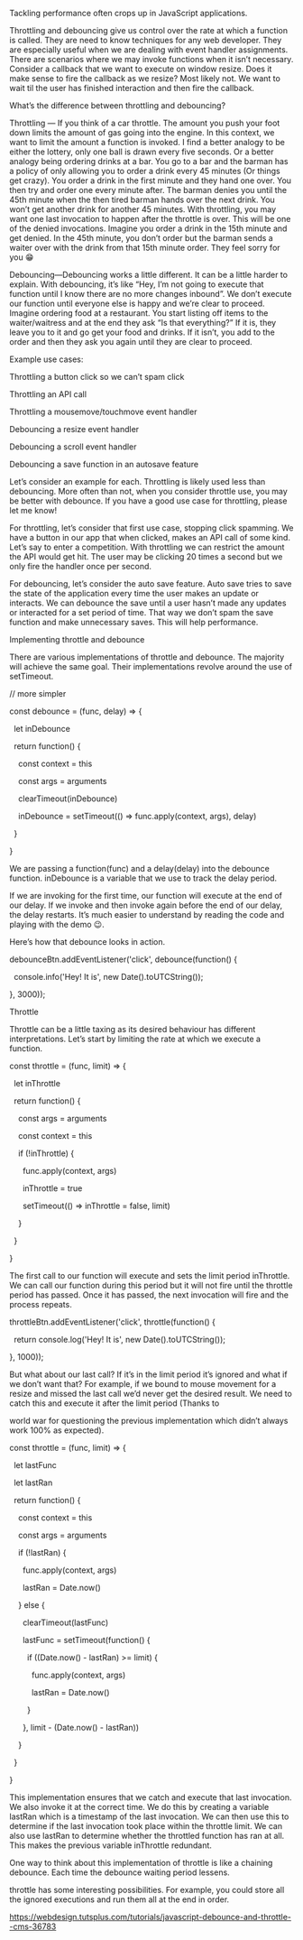 Tackling performance often crops up in JavaScript applications. 

Throttling and debouncing give us control over the rate at which a function is called. They are need to know techniques for any web developer. They are especially useful when we are dealing with event handler assignments. There are scenarios where we may invoke functions when it isn’t necessary. Consider a callback that we want to execute on window resize. Does it make sense to fire the callback as we resize? Most likely not. We want to wait til the user has finished interaction and then fire the callback. 

What’s the difference between throttling and debouncing? 

Throttling — If you think of a car throttle. The amount you push your foot down limits the amount of gas going into the engine. In this context, we want to limit the amount a function is invoked. I find a better analogy to be either the lottery, only one ball is drawn every five seconds. Or a better analogy being ordering drinks at a bar. You go to a bar and the barman has a policy of only allowing you to order a drink every 45 minutes (Or things get crazy). You order a drink in the first minute and they hand one over. You then try and order one every minute after. The barman denies you until the 45th minute when the then tired barman hands over the next drink. You won’t get another drink for another 45 minutes. With throttling, you may want one last invocation to happen after the throttle is over. This will be one of the denied invocations. Imagine you order a drink in the 15th minute and get denied. In the 45th minute, you don’t order but the barman sends a waiter over with the drink from that 15th minute order. They feel sorry for you 😁 

Debouncing—Debouncing works a little different. It can be a little harder to explain. With debouncing, it’s like “Hey, I’m not going to execute that function until I know there are no more changes inbound”. We don’t execute our function until everyone else is happy and we’re clear to proceed. Imagine ordering food at a restaurant. You start listing off items to the waiter/waitress and at the end they ask “Is that everything?” If it is, they leave you to it and go get your food and drinks. If it isn’t, you add to the order and then they ask you again until they are clear to proceed. 

Example use cases: 

Throttling a button click so we can’t spam click 

Throttling an API call 

Throttling a mousemove/touchmove event handler 

Debouncing a resize event handler 

Debouncing a scroll event handler 

Debouncing a save function in an autosave feature 

Let’s consider an example for each. Throttling is likely used less than debouncing. More often than not, when you consider throttle use, you may be better with debounce. If you have a good use case for throttling, please let me know! 

For throttling, let’s consider that first use case, stopping click spamming. We have a button in our app that when clicked, makes an API call of some kind. Let’s say to enter a competition. With throttling we can restrict the amount the API would get hit. The user may be clicking 20 times a second but we only fire the handler once per second. 

For debouncing, let’s consider the auto save feature. Auto save tries to save the state of the application every time the user makes an update or interacts. We can debounce the save until a user hasn’t made any updates or interacted for a set period of time. That way we don’t spam the save function and make unnecessary saves. This will help performance. 

Implementing throttle and debounce 

There are various implementations of throttle and debounce. The majority will achieve the same goal. Their implementations revolve around the use of setTimeout. 

// more simpler 

const debounce = (func, delay) => { 

  let inDebounce 

  return function() { 

    const context = this 

    const args = arguments 

    clearTimeout(inDebounce) 

    inDebounce = setTimeout(() => func.apply(context, args), delay) 

  } 

} 

We are passing a function(func) and a delay(delay) into the debounce function. inDebounce is a variable that we use to track the delay period. 

If we are invoking for the first time, our function will execute at the end of our delay. If we invoke and then invoke again before the end of our delay, the delay restarts. It’s much easier to understand by reading the code and playing with the demo 😉. 

Here’s how that debounce looks in action. 

debounceBtn.addEventListener('click', debounce(function() { 

  console.info('Hey! It is', new Date().toUTCString()); 

}, 3000)); 

Throttle 

Throttle can be a little taxing as its desired behaviour has different interpretations. Let’s start by limiting the rate at which we execute a function. 

const throttle = (func, limit) => { 

  let inThrottle 

  return function() { 

    const args = arguments 

    const context = this 

    if (!inThrottle) { 

      func.apply(context, args) 

      inThrottle = true 

      setTimeout(() => inThrottle = false, limit) 

    } 

  } 

} 

The first call to our function will execute and sets the limit period inThrottle. We can call our function during this period but it will not fire until the throttle period has passed. Once it has passed, the next invocation will fire and the process repeats. 

throttleBtn.addEventListener('click', throttle(function() { 

  return console.log('Hey! It is', new Date().toUTCString()); 

}, 1000)); 

But what about our last call? If it’s in the limit period it’s ignored and what if we don’t want that? For example, if we bound to mouse movement for a resize and missed the last call we’d never get the desired result. We need to catch this and execute it after the limit period (Thanks to  

world war for questioning the previous implementation which didn’t always work 100% as expected). 

const throttle = (func, limit) => { 

  let lastFunc 

  let lastRan 

  return function() { 

    const context = this 

    const args = arguments 

    if (!lastRan) { 

      func.apply(context, args) 

      lastRan = Date.now() 

    } else { 

      clearTimeout(lastFunc) 

      lastFunc = setTimeout(function() { 

        if ((Date.now() - lastRan) >= limit) { 

          func.apply(context, args) 

          lastRan = Date.now() 

        } 

      }, limit - (Date.now() - lastRan)) 

    } 

  } 

} 

This implementation ensures that we catch and execute that last invocation. We also invoke it at the correct time. We do this by creating a variable lastRan which is a timestamp of the last invocation. We can then use this to determine if the last invocation took place within the throttle limit. We can also use lastRan to determine whether the throttled function has ran at all. This makes the previous variable inThrottle redundant. 

One way to think about this implementation of throttle is like a chaining debounce. Each time the debounce waiting period lessens. 

throttle has some interesting possibilities. For example, you could store all the ignored executions and run them all at the end in order. 

https://webdesign.tutsplus.com/tutorials/javascript-debounce-and-throttle--cms-36783